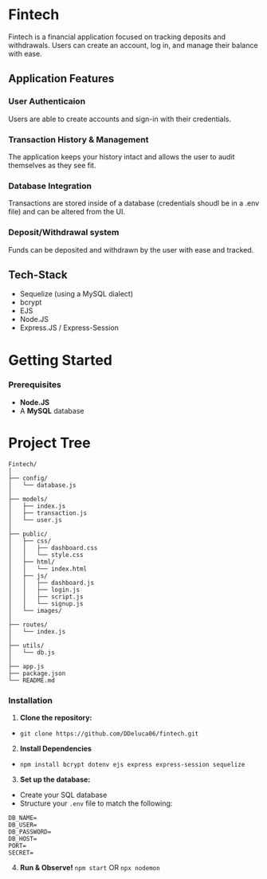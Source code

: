 # Fintech
Fintech is a financial application focused on tracking deposits and withdrawals. Users can create an account, log in, and manage their balance with ease.

## Application Features
### User Authenticaion
Users are able to create accounts and sign-in with their credentials.
### Transaction History & Management
The application keeps your history intact and allows the user to audit themselves as they see fit.
### Database Integration
Transactions are stored inside of a database (credentials shoudl be in a .env file) and can be altered from the UI.
### Deposit/Withdrawal system
Funds can be deposited and withdrawn by the user with ease and tracked.

## Tech-Stack
- Sequelize (using a MySQL dialect)
- bcrypt
- EJS
- Node.JS
- Express.JS / Express-Session

# Getting Started
### Prerequisites
- **Node.JS**
- A **MySQL** database

# Project Tree
```plaintext
Fintech/
│
├── config/
│   └── database.js
│
├── models/
│   ├── index.js
│   ├── transaction.js
│   └── user.js
│
├── public/
│   ├── css/
│   │   ├── dashboard.css
│   │   └── style.css
│   ├── html/
│   │   └── index.html
│   ├── js/
│   │   ├── dashboard.js
│   │   ├── login.js
│   │   ├── script.js
│   │   └── signup.js
│   └── images/
│
├── routes/
│   └── index.js
│
├── utils/
│   └── db.js
│
├── app.js
├── package.json
└── README.md
```

### Installation
1. **Clone the repository:**
- `git clone https://github.com/DDeluca06/fintech.git`
2. **Install Dependencies**
- `npm install bcrypt dotenv ejs express express-session sequelize`
3. **Set up the database:**
- Create your SQL database
- Structure your `.env` file to match the following:
```plaintext
DB_NAME=
DB_USER=
DB_PASSWORD=
DB_HOST= 
PORT= 
SECRET=
```
4. **Run & Observe!**
`npm start` OR `npx nodemon`
